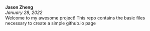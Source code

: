 **Jason Zheng**\
*January 28, 2022*\
Welcome to my awesome project! This repo contains the basic files necessary to create a simple github.io page
